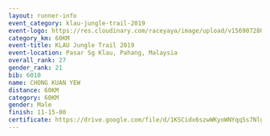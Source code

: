 ```yaml
---
layout: runner-info 
event_category: klau-jungle-trail-2019 
event-logo: https://res.cloudinary.com/raceyaya/image/upload/v1569072808/logo/klau-image_qwwxyw.png
category_km: 60KM 
event-title: KLAU Jungle Trail 2019 
event-location: Pasar Sg Klau, Pahang, Malaysia 
overall_rank: 27
gender_rank: 21
bib: 6010
name: CHONG KUAN YEW
distance: 60KM
category: 60KM
gender: Male
finish: 11-15-00
certificate: https://drive.google.com/file/d/1KSCidx6szwWKyoWNYqq5s7NlgXhQ7FU6/view?usp=sharing
---
```

